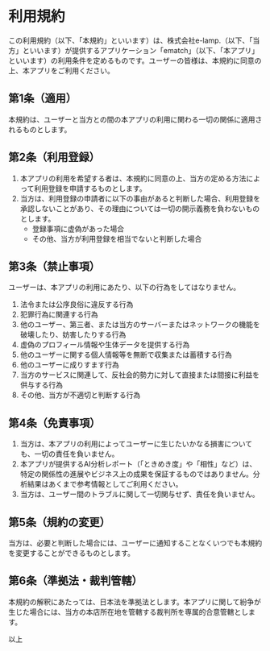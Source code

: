 # 利用規約

この利用規約（以下、「本規約」といいます）は、株式会社e-lamp.（以下、「当方」といいます）が提供するアプリケーション「ematch」（以下、「本アプリ」といいます）の利用条件を定めるものです。ユーザーの皆様は、本規約に同意の上、本アプリをご利用ください。

## 第1条（適用）
本規約は、ユーザーと当方との間の本アプリの利用に関わる一切の関係に適用されるものとします。

## 第2条（利用登録）
1. 本アプリの利用を希望する者は、本規約に同意の上、当方の定める方法によって利用登録を申請するものとします。
2. 当方は、利用登録の申請者に以下の事由があると判断した場合、利用登録を承認しないことがあり、その理由については一切の開示義務を負わないものとします。
    - 登録事項に虚偽があった場合
    - その他、当方が利用登録を相当でないと判断した場合

## 第3条（禁止事項）
ユーザーは、本アプリの利用にあたり、以下の行為をしてはなりません。
1. 法令または公序良俗に違反する行為
2. 犯罪行為に関連する行為
3. 他のユーザー、第三者、または当方のサーバーまたはネットワークの機能を破壊したり、妨害したりする行為
4. 虚偽のプロフィール情報や生体データを提供する行為
5. 他のユーザーに関する個人情報等を無断で収集または蓄積する行為
6. 他のユーザーに成りすます行為
7. 当方のサービスに関連して、反社会的勢力に対して直接または間接に利益を供与する行為
8. その他、当方が不適切と判断する行為

## 第4条（免責事項）
1. 当方は、本アプリの利用によってユーザーに生じたいかなる損害についても、一切の責任を負いません。
2. 本アプリが提供するAI分析レポート（「ときめき度」や「相性」など）は、特定の関係性の進展やビジネス上の成果を保証するものではありません。分析結果はあくまで参考情報としてご利用ください。
3. 当方は、ユーザー間のトラブルに関して一切関与せず、責任を負いません。

## 第5条（規約の変更）
当方は、必要と判断した場合には、ユーザーに通知することなくいつでも本規約を変更することができるものとします。

## 第6条（準拠法・裁判管轄）
本規約の解釈にあたっては、日本法を準拠法とします。本アプリに関して紛争が生じた場合には、当方の本店所在地を管轄する裁判所を専属的合意管轄とします。

以上
